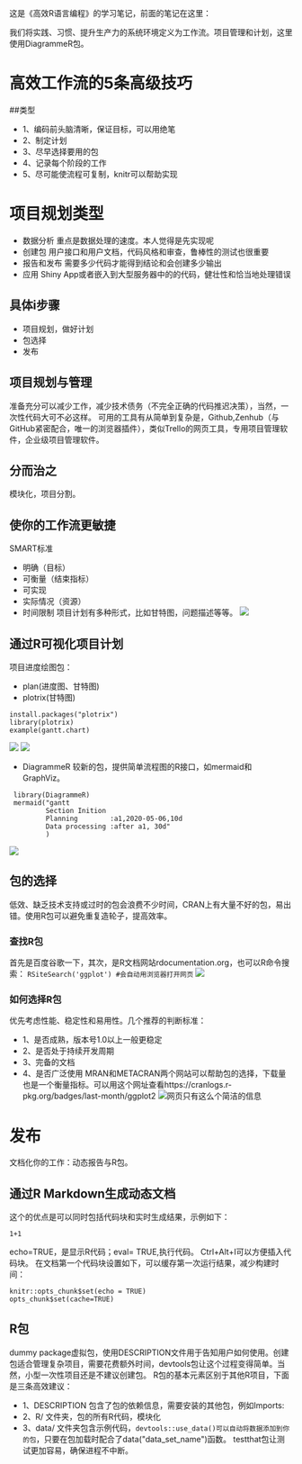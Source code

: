 这是《高效R语言编程》的学习笔记，前面的笔记在这里：

我们将实践、习惯、提升生产力的系统环境定义为工作流。项目管理和计划，这里使用DiagrammeR包。
# 高效工作流的5条高级技巧
##类型
- 1、编码前头脑清晰，保证目标，可以用绝笔
- 2、制定计划
- 3、尽早选择要用的包
- 4、记录每个阶段的工作
- 5、尽可能使流程可复制，knitr可以帮助实现
# 项目规划类型
- 数据分析
重点是数据处理的速度。本人觉得是先实现呢
- 创建包
用户接口和用户文档，代码风格和审查，鲁棒性的测试也很重要
- 报告和发布
需要多少代码才能得到结论和会创建多少输出
- 应用
Shiny App或者嵌入到大型服务器中的的代码，健壮性和恰当地处理错误
## 具体i步骤
- 项目规划，做好计划
- 包选择
- 发布
## 项目规划与管理
准备充分可以减少工作，减少技术债务（不完全正确的代码推迟决策），当然，一次性代码大可不必这样。
可用的工具有从简单到复杂是，Github,Zenhub（与GitHub紧密配合，唯一的浏览器插件），类似Trello的网页工具，专用项目管理软件，企业级项目管理软件。
## 分而治之
模块化，项目分割。
## 使你的工作流更敏捷
SMART标准
- 明确（目标）
- 可衡量（结束指标）
- 可实现
- 实际情况（资源）
- 时间限制
项目计划有多种形式，比如甘特图，问题描述等等。
![](https://upload-images.jianshu.io/upload_images/6644753-86b3f71b3b411814.png?imageMogr2/auto-orient/strip%7CimageView2/2/w/1240)
## 通过R可视化项目计划
项目进度绘图包：
- plan(进度图、甘特图)
- plotrix(甘特图)
```
install.packages("plotrix")
library(plotrix)
example(gantt.chart)
```
![](https://upload-images.jianshu.io/upload_images/6644753-9d12073dd75c305f.png?imageMogr2/auto-orient/strip%7CimageView2/2/w/1240)
![](https://upload-images.jianshu.io/upload_images/6644753-71a0209b1245a709.png?imageMogr2/auto-orient/strip%7CimageView2/2/w/1240)

- DiagrammeR
较新的包，提供简单流程图的R接口，如mermaid和GraphViz。
 ```
  library(DiagrammeR)
  mermaid("gantt
          Section Inition
          Planning        :a1,2020-05-06,10d
          Data processing :after a1, 30d"
          )
```
![](https://upload-images.jianshu.io/upload_images/6644753-06181c230a485f9c.png?imageMogr2/auto-orient/strip%7CimageView2/2/w/1240)
## 包的选择
低效、缺乏技术支持或过时的包会浪费不少时间，CRAN上有大量不好的包，易出错。使用R包可以避免重复造轮子，提高效率。
### 查找R包
首先是百度谷歌一下，其次，是R文档网站rdocumentation.org，也可以R命令搜索：
`RSiteSearch('ggplot') #会自动用浏览器打开网页`
![](https://upload-images.jianshu.io/upload_images/6644753-f14dc65817d24a2e.png?imageMogr2/auto-orient/strip%7CimageView2/2/w/1240)
### 如何选择R包
优先考虑性能、稳定性和易用性。几个推荐的判断标准：
- 1、是否成熟，版本号1.0以上一般更稳定
- 2、是否处于持续开发周期
- 3、完备的文档
- 4、是否广泛使用
MRAN和METACRAN两个网站可以帮助包的选择，下载量也是一个衡量指标。可以用这个网址查看https://cranlogs.r-pkg.org/badges/last-month/ggplot2
![网页只有这么个简洁的信息](https://upload-images.jianshu.io/upload_images/6644753-ca7c9f7b057ee11f.png?imageMogr2/auto-orient/strip%7CimageView2/2/w/1240)
# 发布
文档化你的工作：动态报告与R包。
## 通过R Markdown生成动态文档
这个的优点是可以同时包括代码块和实时生成结果，示例如下：
```{r eval= TRUE, echo=TRUE}
1+1
```
echo=TRUE，是显示R代码；eval= TRUE,执行代码。
Ctrl+Alt+I可以方便插入代码块。
在文档第一个代码块设置如下，可以缓存第一次运行结果，减少构建时间：

```{r setup, include=FALSE}
knitr::opts_chunk$set(echo = TRUE)
opts_chunk$set(cache=TRUE)
```
## R包
dummy package虚拟包，使用DESCRIPTION文件用于告知用户如何使用。创建包适合管理复杂项目，需要花费额外时间，devtools包让这个过程变得简单。当然，小型一次性项目还是不建议创建包。
R包的基本元素区别于其他R项目，下面是三条高效建议：
- 1、DESCRIPTION 包含了包的依赖信息，需要安装的其他包，例如Imports:
- 2、R/ 文件夹，包的所有R代码，模块化
- 3、data/ 文件夹包含示例代码，`devtools::use_data()可以自动将数据添加到你的包`，只要在包加载时配合了data("data_set_name")函数。
testthat包让测试更加容易，确保进程不中断。

